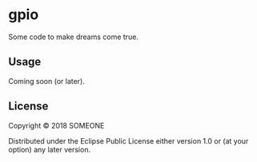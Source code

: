 # gpio

Some code to make dreams come true.

## Usage

Coming soon (or later).

## License

Copyright © 2018 SOMEONE

Distributed under the Eclipse Public License either version 1.0 or (at
your option) any later version.
